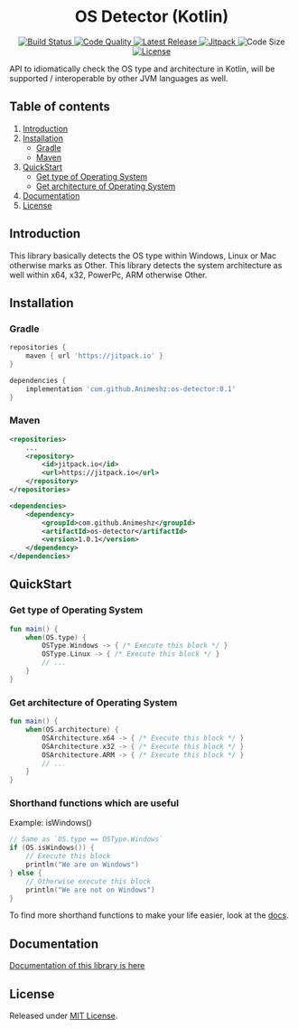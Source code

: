 <h1 align="center">OS Detector (Kotlin)</h1>

<p align="center">
    <a href="https://travis-ci.org/Animeshz/os-detector">
        <img src="https://img.shields.io/travis/Animeshz/os-detector?style=flat-square" alt="Build Status" />
    </a>
    <a href="https://www.codacy.com/manual/Animeshz/os-detector?utm_source=github.com&amp;utm_medium=referral&amp;utm_content=Animeshz/os-detector&amp;utm_campaign=Badge_Grade">
        <img src="https://img.shields.io/codacy/grade/37404b3fef2a45fa8859a1030f42dbe7?style=flat-square" alt="Code Quality" />
    </a>
    <a href="https://github.com/Animeshz/os-detector/releases">
        <img src="https://img.shields.io/github/release-date/Animeshz/os-detector?style=flat-square&label=Latest%20Release" alt="Latest Release" />
    </a>
    <a href="https://jitpack.io/#Animeshz/os-detector">
        <img src="https://img.shields.io/jitpack/v/github/Animeshz/os-detector?style=flat-square" alt="Jitpack" />
    </a>
    <img src="https://img.shields.io/github/languages/code-size/Animeshz/os-detector?style=flat-square" alt="Code Size"/>
    <a href="https://github.com/Animeshz/os-detector/blob/master/LICENSE">
        <img src="https://img.shields.io/github/license/Animeshz/os-detector?style=flat-square" alt="License" />
    </a>
</p>
API to idiomatically check the OS type and architecture in Kotlin, will be supported / interoperable by other JVM languages as well.

Table of contents
-----------------

1.  [Introduction](#introduction)
2.  [Installation](#installation)
    *   [Gradle](#gradle)
    *   [Maven](#maven)
3.  [QuickStart](#quickstart)
    *   [Get type of Operating System](#get-type-of-operating-system)
    *   [Get architecture of Operating System](#get-architecture-of-operating-system)
4.  [Documentation](#documentation)
5.  [License](#license)

Introduction
------------
This library basically detects the OS type within Windows, Linux or Mac otherwise marks as Other.
This library detects the system architecture as well within x64, x32, PowerPc, ARM otherwise Other.

Installation
---
### Gradle
```gradle
repositories {
    maven { url 'https://jitpack.io' }
}

dependencies {
    implementation 'com.github.Animeshz:os-detector:0.1'
}
```

### Maven
```xml
<repositories>
    ...
    <repository>
        <id>jitpack.io</id>
        <url>https://jitpack.io</url>
    </repository>
</repositories>

<dependencies>
    <dependency>
        <groupId>com.github.Animeshz</groupId>
        <artifactId>os-detector</artifactId>
        <version>1.0.1</version>
    </dependency>
</dependencies>
```

QuickStart
---
### Get type of Operating System
```kotlin
fun main() {
    when(OS.type) {
        OSType.Windows -> { /* Execute this block */ }
        OSType.Linux -> { /* Execute this block */ }
        // ...
    }
}
```

### Get architecture of Operating System
```kotlin
fun main() {
    when(OS.architecture) {
        OSArchitecture.x64 -> { /* Execute this block */ }
        OSArchitecture.x32 -> { /* Execute this block */ }
        OSArchitecture.ARM -> { /* Execute this block */ }
        // ...
    }
}
```

### Shorthand functions which are useful
Example: isWindows()
```kotlin
// Same as `OS.type == OSType.Windows`
if (OS.isWindows()) {
    // Execute this block
    println("We are on Windows")
} else {
    // Otherwise execute this block
    println("We are not on Windows")
}
```
To find more shorthand functions to make your life easier, look at the [docs](#documentation).

Documentation
---
[Documentation of this library is here](https://animeshz.github.io/os-detector/-os-detector/)

License
---
Released under [MIT License](https://github.com/Animeshz/os-detector/blob/master/LICENSE).
